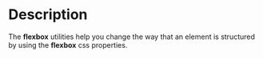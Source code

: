 # Description

The **flexbox** utilities help you change the way that an element is structured by using the **flexbox** css properties.